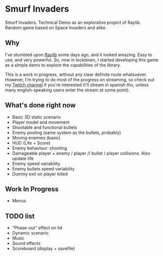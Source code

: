 # Smurf Invaders

Smurf Invaders. Technical Demo as an explorative project of Raylib. Random game based on Space Invaders and alike.

## Why

I've stumbled upon [Raylib](https://github.com/raysan5/raylib) some days ago, and it looked amazing. Easy to use, and very powerful.
So, now in lockdown, I started developing this game as a simple demo to explore the capabilities of the library.

This is a work in progress, without any clear definite route whatsoever.
However, I'm trying to do most of the progress on streaming, so check out my [Twitch channel](https://www.twitch.tv/thepitulegend) if you're interested (I'll stream in spanish tho, unless many english-speaking users enter the stream at some point).

## What's done right now

* Basic 3D static scenario
* Player model and movement
* Shootable and functional bullets
* Enemy pooling (same system as the bullets, probably)
* Moving enemies (basic)
* HUD (Life + Score)
* Enemy behaviour: shooting
* Damageable player + enemy / player // bullet / player collisions. Also update life
* Enemy speed variability
* Enemy bullets speed variability
* Dummy exit on player killed

## Work In Progress

* Menus

## TODO list

* "Phase-out" effect on hit
* Dynamic scenario
* Music
* Sound effects
* Scoreboard (display + savefile)

